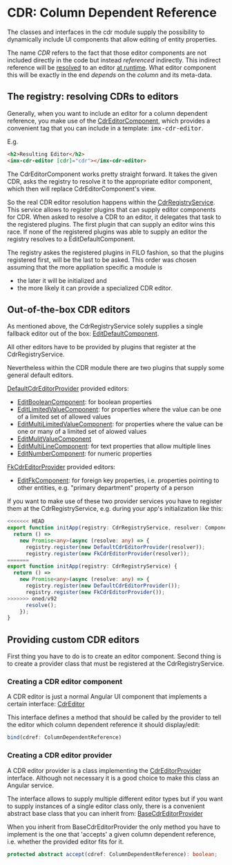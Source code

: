 # CDR: **C**olumn **D**ependent **R**eference
The classes and interfaces in the cdr module supply the possibility to
dynamically include UI components that allow editing of entity properties.

The name *CDR* refers to the fact that those editor components are not included
directly in the code but instead *referenced* indirectly.
This indirect reference will be <u>resolved</u> to an editor <u>at runtime</u>.
What editor component this will be exactly in the end *depends* on the
*column* and its meta-data.

## The registry: resolving CDRs to editors
Generally, when you want to include an editor for a column dependent reference,
you make use of the [CdrEditorComponent](cdr-editor\cdr-editor.component.ts), which provides a convenient tag that
you can include in a template: <tt>imx-cdr-editor</tt>.

E.g.
```html
<h2>Resulting Editor</h2>
<imx-cdr-editor [cdr]="cdr"></imx-cdr-editor>
```

The CdrEditorComponent works pretty straight forward. It takes the given CDR,
asks the registry to resolve it to the appropriate editor component,
which then will replace CdrEditorComponent's view.

So the real CDR editor resolution happens within the [CdrRegistryService](cdr-registry.service.ts).
This service allows to register plugins that can supply editor components for CDR.
When asked to resolve a CDR to an editor, it delegates that task to the registered plugins.
The first plugin that can supply an editor wins this race.
If none of the registered plugins was able to supply an editor the registry
resolves to a EditDefaultComponent.

The registry askes the registered plugins in FILO fashion, so that the plugins registered first,
will be the last to be asked. This order was chosen assuming that the more appliation specific a module is 
* the later it will be initialized and
* the more likely it can provide a specialized CDR editor.

## Out-of-the-box CDR editors
As mentioned above, the CdrRegistryService solely supplies a single fallback editor out of the box: [EditDefaultComponent](edit-default/edit-default.component.ts).

All other editors have to be provided by plugins that register at the CdrRegistryService.

Nevertheless within the CDR module there are two plugins that supply some general default editors.

[DefaultCdrEditorProvider](default-cdr-editor-provider.ts) provided editors:
* [EditBooleanComponent](edit-boolean/edit-boolean.component.ts): for boolean properties
* [EditLimitedValueComponent](edit-limited-value/edit-limited-value.component.ts): for properties where the value can be one of a limited set of allowed values
* [EditMultiLimitedValueComponent](edit-multi-limited-value/edit-multi-limited-value.component.ts): for properties where the value can be one or many of a limited set of alowed values
* [EditMulitValueComponent](edit-multi-value/edit-multi-value.component.ts)
* [EditMultiLineComponent](edit-multiline/edit-multiline.component.ts): for text properties that allow multiple lines
* [EditNumberComponent](edit-number/edit-number.component.ts): for numeric properties

[FkCdrEditorProvider](fk-cdr-editor-provider.ts) provided editors:
* [EditFkComponent](edit-fk/edit-fk.component.ts): for foreign key properties, i.e. properties pointing to other entities, e.g. "primary department" property of a person

If you want to make use of these two provider services you have to register them at the CdrRegistryService, e.g. during your app's initialization like this:
```typescript
<<<<<<< HEAD
export function initApp(registry: CdrRegistryService, resolver: ComponentFactoryResolver) {
  return () =>
    new Promise<any>(async (resolve: any) => {
      registry.register(new DefaultCdrEditorProvider(resolver));
      registry.register(new FkCdrEditorProvider(resolver));
=======
export function initApp(registry: CdrRegistryService) {
  return () =>
    new Promise<any>(async (resolve: any) => {
      registry.register(new DefaultCdrEditorProvider());
      registry.register(new FkCdrEditorProvider());
>>>>>>> oned/v92
      resolve();
    });
}
```

## Providing custom CDR editors
First thing you have to do is to create an editor component.
Second thing is to create a provider class that must be registered at the CdrRegistryService.

### Creating a CDR editor component
A CDR editor is just a normal Angular UI component that implements a certain interface: [CdrEditor](cdr-editor.interface.ts)

This interface defines a method that should be called by the provider to tell the editor which column dependent reference it should display/edit:
```typescript
bind(cdref: ColumnDependentReference)
```

### Creating a CDR editor provider
A CDR editor provider is a class implementing the [CdrEditorProvider](cdr-editor-provider.interface.ts) interface.
Although not necessary it is a good choice to make this class an Angular service.

The interface allows to supply multiple different editor types
but if you want to supply instances of a single editor class only, 
there is a convenient abstract base class that you can inherit from: [BaseCdrEditorProvider](base-cdr-editor-provider.ts)

When you inherit from BaseCdrEditorProvider the only method you have to implement is
the one that 'accepts' a given column dependent reference, i.e. whether the provided editor fits for it.
```typescript
protected abstract accept(cdref: ColumnDependentReference): boolean;
```